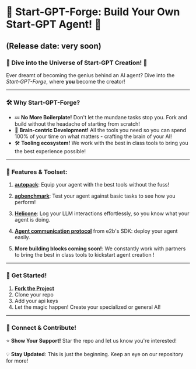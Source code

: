 # 🚀 **Start-GPT-Forge**: Build Your Own Start-GPT Agent! 🧠 
## (Release date: very soon)


### 🌌 Dive into the Universe of Start-GPT Creation! 🌌

Ever dreamt of becoming the genius behind an AI agent? Dive into the *Start-GPT-Forge*, where **you** become the creator!

---

### 🛠️ **Why Start-GPT-Forge?**
- 💤 **No More Boilerplate!** Don't let the mundane tasks stop you. Fork and build without the headache of starting from scratch!
- 🧠 **Brain-centric Development!** All the tools you need so you can spend 100% of your time on what matters - crafting the brain of your AI!
- 🛠️ **Tooling ecosystem!** We work with the best in class tools to bring you the best experience possible!
---

### 🎁 **Features & Toolset**:

1. **[autopack](https://github.com/AutoPackAI/autopack)**: Equip your agent with the best tools without the fuss!
   
2. **[agbenchmark](https://github.com/AutoPackAI/Start-GPT-Benchmarks)**: Test your agent against basic tasks to see how you perform!
   
3. **[Helicone](https://www.helicone.ai/)**: Log your LLM interactions effortlessly, so you know what your agent is doing.
   
4. **[Agent communication protocol](https://github.com/e2b-dev/sdk)** from e2b's SDK: deploy your agent easily.
   
5. **More building blocks coming soon!**: We constantly work with partners to bring the best in class tools to kickstart agent creation !

---

### 🚀 **Get Started!**

1. **[Fork the Project](https://github.com/KhulnaSoft/Start-GPT-Forge)**
2. Clone your repo
3. Add your api keys
4. Let the magic happen! Create your specialized or general AI!

---

### 🔗 **Connect & Contribute!**

⭐ **Show Your Support!** Star the repo and let us know you're interested!

💡 **Stay Updated**: This is just the beginning. Keep an eye on our repository for more!
